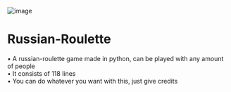 ![image](https://user-images.githubusercontent.com/74208917/138925394-070795d6-58bd-49f8-87f9-2689d9b5cab3.png)
# Russian-Roulette
• A russian-roulette game made in python,  can be played with any amount of people<br/>
• It consists of 118 lines <br/>
• You can do whatever you want with this, just give credits

